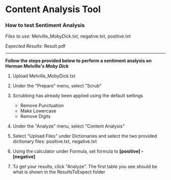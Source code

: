 # Content Analysis Tool
### How to test Sentiment Analysis

*Files to use:* Melville_MobyDick.txt, negative.txt, positive.txt


*Expected Results:* Result.pdf

****

**Follow the steps provided below to perform a sentiment analysis on Herman Melville's *Moby Dick***

1. Upload Melville_MobyDick.txt

2. Under the "Prepare" menu, select "Scrub"

3. Scrubbing has already been applied using the default settings
    - Remove Punctuation
    - Make Lowercase
    - Remove Digits

4. Under the "Analyze" menu, select "Content Analysis"

5. Select "Upload Files" under Dictionaries and select the two provided dictionary files: positive.txt, negative.txt

6. Using the calculator under Formula, set formula to **[positive] - [negative]**

7. To get your results, click "Analyze". The first table you see should be what is shown in the ResultsToExpect folder
